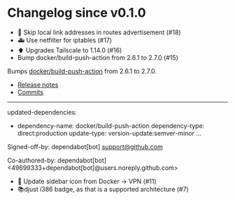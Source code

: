 # Changelog since v0.1.0
- 👕 Skip local link addresses in routes advertisement (#18) 
- 🚑 Use netfilter for iptables (#17) 
- ⬆️ Upgrades Tailscale to 1.14.0 (#16) 
- Bump docker/build-push-action from 2.6.1 to 2.7.0 (#15)

Bumps [docker/build-push-action](https://github.com/docker/build-push-action) from 2.6.1 to 2.7.0.
- [Release notes](https://github.com/docker/build-push-action/releases)
- [Commits](https://github.com/docker/build-push-action/compare/v2.6.1...v2.7.0)

---
updated-dependencies:
- dependency-name: docker/build-push-action
  dependency-type: direct:production
  update-type: version-update:semver-minor
...

Signed-off-by: dependabot[bot] <support@github.com>

Co-authored-by: dependabot[bot] <49699333+dependabot[bot]@users.noreply.github.com> 
- 💄 Update sidebar icon from Docker -> VPN (#11) 
- 📚djust i386 badge, as that is a supported architecture (#7) 
